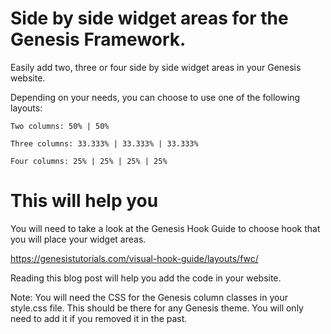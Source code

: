 # Side by side widget areas for the Genesis Framework.
Easily add two, three or four side by side widget areas in your Genesis website.

Depending on your needs, you can choose to use one of the following layouts:

    Two columns: 50% | 50%

    Three columns: 33.333% | 33.333% | 33.333%

    Four columns: 25% | 25% | 25% | 25%

# This will help you

You will need to take a look at the Genesis Hook Guide to choose hook that you will place your widget areas.

https://genesistutorials.com/visual-hook-guide/layouts/fwc/

Reading this blog post will help you add the code in your website.

Note: You will need the CSS for the Genesis column classes in your style.css file. This should be there for any Genesis theme. You will only need to add it if you removed it in the past.
